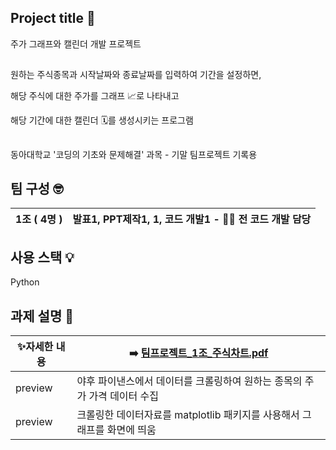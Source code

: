 ## Project title 🌼
주가 그래프와 캘린더 개발 프로젝트
##
원하는 주식종목과 시작날짜와 종료날짜를 입력하여 기간을 설정하면,

해당 주식에 대한 주가를 그래프 📈로 나타내고 

해당 기간에 대한 캘린더 🗓️를 생성시키는 프로그램

##
동아대학교 '코딩의 기초와 문제해결' 과목 - 기말 팀프로젝트 기록용 
##

## 팀 구성 🤓
| 1조 ( 4명 ) | 발표1, PPT제작1, 1, 코드 개발1 - 🙋‍♀️ 전 코드 개발 담당 |
| -- | -- |
##

## 사용 스택 💡
Python
##

## 과제 설명 📌

| ✨자세한 내용 | ➡️ [팀프로젝트_1조_주식차트.pdf](https://github.com/lazybini/Python-Calendar-Project/files/11191108/_1._.pdf) |
| -- | -- |
| preview | 야후 파이낸스에서 데이터를 크롤링하여 원하는 종목의 주가 가격 데이터 수집 |
| preview | 크롤링한 데이터자료를  matplotlib 패키지를 사용해서 그래프를 화면에 띄움 |
##
